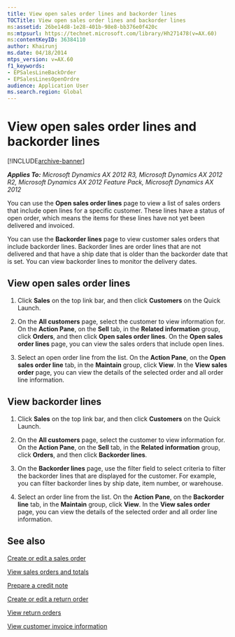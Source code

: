 ```yaml
---
title: View open sales order lines and backorder lines
TOCTitle: View open sales order lines and backorder lines
ms:assetid: 26be14d8-1e28-401b-98e8-bb376e0f420c
ms:mtpsurl: https://technet.microsoft.com/library/Hh271478(v=AX.60)
ms:contentKeyID: 36384110
author: Khairunj
ms.date: 04/18/2014
mtps_version: v=AX.60
f1_keywords:
- EPSalesLineBackOrder
- EPSalesLinesOpenOrdre
audience: Application User
ms.search.region: Global
---
```


# View open sales order lines and backorder lines 


[!INCLUDE[archive-banner](includes/archive-banner.md)]


_**Applies To:** Microsoft Dynamics AX 2012 R3, Microsoft Dynamics AX 2012 R2, Microsoft Dynamics AX 2012 Feature Pack, Microsoft Dynamics AX 2012_

You can use the **Open sales order lines** page to view a list of sales orders that include open lines for a specific customer. These lines have a status of open order, which means the items for these lines have not yet been delivered and invoiced.

You can use the **Backorder lines** page to view customer sales orders that include backorder lines. Backorder lines are order lines that are not delivered and that have a ship date that is older than the backorder date that is set. You can view backorder lines to monitor the delivery dates.

## View open sales order lines

1.  Click **Sales** on the top link bar, and then click **Customers** on the Quick Launch.

2.  On the **All customers** page, select the customer to view information for. On the **Action Pane**, on the **Sell** tab, in the **Related information** group, click **Orders**, and then click **Open sales order lines**. On the **Open sales order lines** page, you can view the sales orders that include open lines.

3.  Select an open order line from the list. On the **Action Pane**, on the **Open sales order line** tab, in the **Maintain** group, click **View**. In the **View sales order** page, you can view the details of the selected order and all order line information.

## View backorder lines

1.  Click **Sales** on the top link bar, and then click **Customers** on the Quick Launch.

2.  On the **All customers** page, select the customer to view information for. On the **Action Pane**, on the **Sell** tab, in the **Related information** group, click **Orders**, and then click **Backorder lines**.

3.  On the **Backorder lines** page, use the filter field to select criteria to filter the backorder lines that are displayed for the customer. For example, you can filter backorder lines by ship date, item number, or warehouse.

4.  Select an order line from the list. On the **Action Pane**, on the **Backorder line** tab, in the **Maintain** group, click **View**. In the **View sales order** page, you can view the details of the selected order and all order line information.

## See also

[Create or edit a sales order](create-or-edit-a-sales-order.md)

[View sales orders and totals](view-sales-orders-and-totals.md)

[Prepare a credit note](prepare-a-credit-note.md)

[Create or edit a return order](create-or-edit-a-return-order.md)

[View return orders](view-return-orders.md)

[View customer invoice information](view-customer-invoice-information.md)

  


